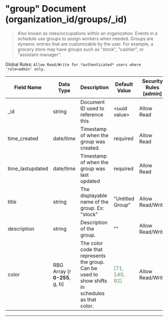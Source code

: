 # "group" Document (organization_id/groups/_id)

> Also known as roles/occupations within an organization. Events in a schedule use groups to assign workers when needed. Groups are dynamic entries that are customizable by the user. For example, a grocery store may have groups such as "stock", "cashier", or "assistant-manager".

Global Rules: ```Allow Read/Write for *authenticated* users where 'role=admin' only.```

|Field Name |Data Type |Description | Default Value |Security Rules [admin] |
--- | --- | --- | --- | ---
|_id|string|Document ID used to reference this|\<uuid value\>|Allow Read|
|time_created|date/time|Timestamp of when the group was created.|required|Allow Read|
|time_lastupdated|date/time|Timestamp of when the group was last updated|required|Allow Read|
|title|string|The displayable name of the group. Ex: "stock"|"Untitled Group"|Allow Read/Write|
|description|string|Description of the group.|""|Allow Read/Write|
|color|RBG Array [r **0-255**, g, b]|The color code that represents the group. Can be used to show shifts in schedules as that color.|<span style="color:#478c5c">[71, 140, 92]</span>|Allow Read/Write|

---
